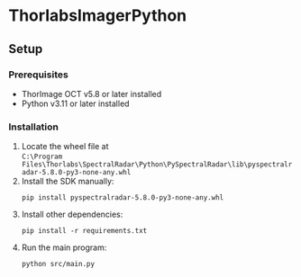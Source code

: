 # ThorlabsImagerPython

## Setup

### Prerequisites

- ThorImage OCT v5.8 or later installed
- Python v3.11 or later installed

### Installation

1. Locate the wheel file at  
   `C:\Program Files\Thorlabs\SpectralRadar\Python\PySpectralRadar\lib\pyspectralradar-5.8.0-py3-none-any.whl`
2. Install the SDK manually:
   ```
   pip install pyspectralradar-5.8.0-py3-none-any.whl
   ```
3. Install other dependencies:
   ```
   pip install -r requirements.txt
   ```
4. Run the main program:
   ```
   python src/main.py
   ```